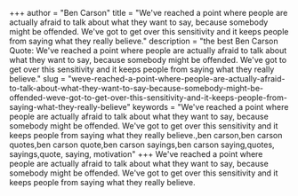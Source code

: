 +++
author = "Ben Carson"
title = "We've reached a point where people are actually afraid to talk about what they want to say, because somebody might be offended. We've got to get over this sensitivity and it keeps people from saying what they really believe."
description = "the best Ben Carson Quote: We've reached a point where people are actually afraid to talk about what they want to say, because somebody might be offended. We've got to get over this sensitivity and it keeps people from saying what they really believe."
slug = "weve-reached-a-point-where-people-are-actually-afraid-to-talk-about-what-they-want-to-say-because-somebody-might-be-offended-weve-got-to-get-over-this-sensitivity-and-it-keeps-people-from-saying-what-they-really-believe"
keywords = "We've reached a point where people are actually afraid to talk about what they want to say, because somebody might be offended. We've got to get over this sensitivity and it keeps people from saying what they really believe.,ben carson,ben carson quotes,ben carson quote,ben carson sayings,ben carson saying,quotes, sayings,quote, saying, motivation"
+++
We've reached a point where people are actually afraid to talk about what they want to say, because somebody might be offended. We've got to get over this sensitivity and it keeps people from saying what they really believe.
